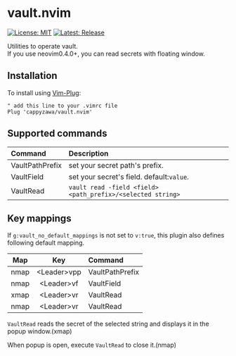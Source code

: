 # vault.nvim
[![License: MIT](https://img.shields.io/badge/License-MIT-yellow.svg)](https://opensource.org/licenses/MIT)
[![Latest: Release](https://img.shields.io/github/release/cappyzawa/vault.nvim.svg)](https://github.com/cappyzawa/vault.nvim/releases)

Utilities to operate vault.  
If you use neovim0.4.0+, you can read secrets with floating window.

## Installation
To install using [Vim-Plug](https://github.com/junegunn/vim-plug):
```
" add this line to your .vimrc file
Plug 'cappyzawa/vault.nvim'
```
## Supported commands
|Command|Description|
|:---|:---|
|VaultPathPrefix|set your secret path's prefix.|
|VaultField|set your secret's field. default:`value`.|
|VaultRead|`vault read -field <field> <path_prefix>/<selected string>`|

## Key mappings
If `g:vault_no_default_mappings` is not set to `v:true`, this plugin also defines following default mapping.

|Map|Key|Command|
|:---:|:---:|:---|
|nmap|<Leader\>vpp|VaultPathPrefix|
|nmap|<Leader\>vf|VaultField|
|xmap|<Leader\>vr|VaultRead|
|nmap|<Leader\>vr|VaultRead|

`VaultRead` reads the secret of the selected string and displays it in the popup window.(xmap) 

When popup is open, execute `VaultRead` to close it.(nmap)

